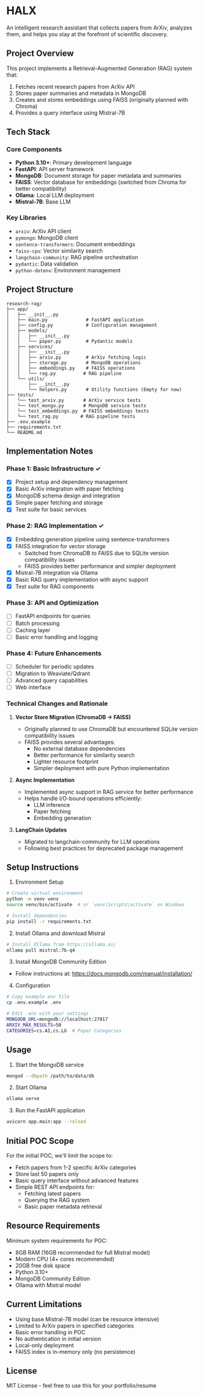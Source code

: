 # HALX

An intelligent research assistant that collects papers from ArXiv, analyzes them, and helps you stay at the forefront of scientific discovery.

## Project Overview

This project implements a Retrieval-Augmented Generation (RAG) system that:
1. Fetches recent research papers from ArXiv API
2. Stores paper summaries and metadata in MongoDB
3. Creates and stores embeddings using FAISS (originally planned with Chroma)
4. Provides a query interface using Mistral-7B

## Tech Stack

### Core Components
- **Python 3.10+**: Primary development language
- **FastAPI**: API server framework
- **MongoDB**: Document storage for paper metadata and summaries
- **FAISS**: Vector database for embeddings (switched from Chroma for better compatibility)
- **Ollama**: Local LLM deployment
- **Mistral-7B**: Base LLM

### Key Libraries
- `arxiv`: ArXiv API client
- `pymongo`: MongoDB client
- `sentence-transformers`: Document embeddings
- `faiss-cpu`: Vector similarity search
- `langchain-community`: RAG pipeline orchestration
- `pydantic`: Data validation
- `python-dotenv`: Environment management

## Project Structure
```
research-rag/
├── app/
│   ├── __init__.py
│   ├── main.py              # FastAPI application
│   ├── config.py            # Configuration management
│   ├── models/
│   │   ├── __init__.py
│   │   └── paper.py         # Pydantic models
│   ├── services/
│   │   ├── __init__.py
│   │   ├── arxiv.py         # ArXiv fetching logic
│   │   ├── storage.py       # MongoDB operations
│   │   ├── embeddings.py    # FAISS operations
│   │   └── rag.py          # RAG pipeline
│   └── utils/
│       ├── __init__.py
│       └── helpers.py       # Utility functions (Empty for now)
├── tests/
│   └── test_arxiv.py       # ArXiv service tests
│   └── test_mongo.py       # MongoDB service tests
│   └── test_embeddings.py  # FAISS embeddings tests
│   └── test_rag.py        # RAG pipeline tests
├── .env.example
├── requirements.txt
└── README.md
```

## Implementation Notes

### Phase 1: Basic Infrastructure ✓
- [x] Project setup and dependency management
- [x] Basic ArXiv integration with paper fetching
- [x] MongoDB schema design and integration
- [x] Simple paper fetching and storage
- [x] Test suite for basic services

### Phase 2: RAG Implementation ✓
- [x] Embedding generation pipeline using sentence-transformers
- [x] FAISS integration for vector storage
  - Switched from ChromaDB to FAISS due to SQLite version compatibility issues
  - FAISS provides better performance and simpler deployment
- [x] Mistral-7B integration via Ollama
- [x] Basic RAG query implementation with async support
- [x] Test suite for RAG components

### Phase 3: API and Optimization
- [ ] FastAPI endpoints for queries
- [ ] Batch processing
- [ ] Caching layer
- [ ] Basic error handling and logging

### Phase 4: Future Enhancements
- [ ] Scheduler for periodic updates
- [ ] Migration to Weaviate/Qdrant
- [ ] Advanced query capabilities
- [ ] Web interface

### Technical Changes and Rationale

1. **Vector Store Migration (ChromaDB → FAISS)**
   - Originally planned to use ChromaDB but encountered SQLite version compatibility issues
   - FAISS provides several advantages:
     - No external database dependencies
     - Better performance for similarity search
     - Lighter resource footprint
     - Simpler deployment with pure Python implementation

2. **Async Implementation**
   - Implemented async support in RAG service for better performance
   - Helps handle I/O-bound operations efficiently:
     - LLM inference
     - Paper fetching
     - Embedding generation

3. **LangChain Updates**
   - Migrated to langchain-community for LLM operations
   - Following best practices for deprecated package management

## Setup Instructions

1. Environment Setup
```bash
# Create virtual environment
python -m venv venv
source venv/bin/activate  # or `venv\Scripts\activate` on Windows

# Install dependencies
pip install -r requirements.txt
```

2. Install Ollama and download Mistral
```bash
# Install Ollama from https://ollama.ai/
ollama pull mistral:7b-q4
```

3. Install MongoDB Community Edition
- Follow instructions at: https://docs.mongodb.com/manual/installation/

4. Configuration
```bash
# Copy example env file
cp .env.example .env

# Edit .env with your settings
MONGODB_URL=mongodb://localhost:27017
ARXIV_MAX_RESULTS=50
CATEGORIES=cs.AI,cs.LG  # Paper Categories
```

## Usage

1. Start the MongoDB service
```bash
mongod --dbpath /path/to/data/db
```

2. Start Ollama
```bash
ollama serve
```

3. Run the FastAPI application
```bash
uvicorn app.main:app --reload
```

## Initial POC Scope

For the initial POC, we'll limit the scope to:
- Fetch papers from 1-2 specific ArXiv categories
- Store last 50 papers only
- Basic query interface without advanced features
- Simple REST API endpoints for:
  - Fetching latest papers
  - Querying the RAG system
  - Basic paper metadata retrieval

## Resource Requirements

Minimum system requirements for POC:
- 8GB RAM (16GB recommended for full Mistral model)
- Modern CPU (4+ cores recommended)
- 20GB free disk space
- Python 3.10+
- MongoDB Community Edition
- Ollama with Mistral model

## Current Limitations

- Using base Mistral-7B model (can be resource intensive)
- Limited to ArXiv papers in specified categories
- Basic error handling in POC
- No authentication in initial version
- Local-only deployment
- FAISS index is in-memory only (no persistence)

## License

MIT License - feel free to use this for your portfolio/resume